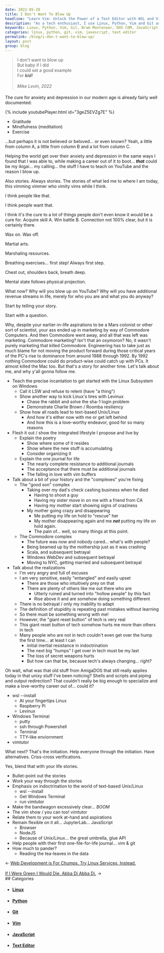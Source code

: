 ```yaml
---
date: 2022-05-28
title: I Don't Want To Blow Up
headline: "Learn Vim: Unlock the Power of a Text Editor with WSL and Vimtutor"
description: "As a tech enthusiast, I use Linux, Python, Vim and Git as my go-to tools. I'm a big fan of Bram Moolenaar's plain old Vim from 1991, as it's more future-proof and resistant to obsolescence. Are you looking to learn Vim? I'm encouraging you to do so - just type `wsl --install` in a DOS COM to get started. Vim is a powerful tool and is much more fundamental than the full web stack."
keywords: Linux, Python, Vim, Git, Bram Moolenaar, DOS COM, JavaScript, NodeJS, Text Editor, Terminal, Sun
categories: linux, python, git, vim, javascript, text editor
permalink: /blog/i-don-t-want-to-blow-up/
layout: post
group: blog
---
```



> I don't want to blow up<br />
> But baby if I did<br />
> I could set a good example<br />
> For ***kid!***<br />
> <br />
> <cite>&#151;Mike Levin, 2022</cite><br />

The cure for anxiety and depression in our modern age is already fairly well
documented:

{% include youtubePlayer.html id="3geZ5EVZg7E" %}

- Gratitude
- Mindfulness (meditation)
- Exercise

...but perhaps it is not believed or beloved... or even known? Yeah, a little
from column A, a little from column B and a lot from column C.

Helping the world get over their anxiety and depression in the same ways I
found that I was able to, while making a career out of it to boot... ***that***
could be my ikigai... my calling... the stuff I have to teach on YouTube and
the reason I blow up.

Also stories. Always stories. The stories of what led me to where I am today,
this vimming vimmer who vimity vims while I think.

I think people like that.

I think people want that.

I think it's the cure to a lot of things people don't even know it would be a
cure for. Acquire skill A. Win battle B. Connection not 100% clear, but it is
certainly there.

Wax on. Wax off.

Martial arts.

Marshaling resources.

Breathing exercises... first step! Always first step.

Chest out, shoulders back, breath deep.

Mental state follows physical projection.

What now? Why will you blow up on YouTube? Why will you have additional revenue
streams in life, merely for who you are and what you do anyway?

Start by telling your story.

Start with a question.

Why, despite your earlier-in-life aspirations to be a Mars colonist or other
sort of scientist, your ass ended up in marketing by way of Commodore
Computers. And then Commodore went away, and all that was left was marketing.
Commodore marketing? Isn't that an oxymoron? No, it wasn't purely marketing
that killed Commodore. Engineering has to take just as much blame for not
moving the product forward during those critical years of the PC's rise to
dominance from around 1988 through 1992. By 1992 nothing Commodore could do
product-wise could catch up with PCs. It almost killed the Mac too. But that's
a story for another time. Let's talk about me, and why y'all gonna follow me.

- Teach the precise incantation to get started with the Linux Subsystem on
  Windows
  - Call it LSW and refuse to relent (have "a thing")
  - Show another way to kick Linux's tires with Levinux
    - Chase the rabbit and solve the sha-1 login problem
    - Demonstrate Charlie Brown / Roomba resiliency
  - Show how all roads lead to text-based Unix/Linux
    - And how it's either now with me or get left behind
    - And how this is a love-worthy endeavor, good for so many reasons
- Flesh it out / show the integrated lifestyle I propose and live by
  - Explain the poetry
    - Show where some of it resides
    - Show where the new stuff is accumulating
    - Consider organizing it
  - Explain the one journal for life
    - The nearly complete resistance to additional journals
    - The acceptance that there must be additional journals
    - The falling in love with vim buffers
- Talk about a bit of your history and the "complexes" you're fixing
  - The "good son" complex
    - Taking over my dad's check cashing business when he died
      - Having to shoot a guy
      - Having my sister move in on me with a friend from CA
      - Having my mother start showing signs of craziness
    - My mother going crazy and disappearing
      - Me putting my life on hold to "rescue" her
      - My mother disappearing again and me ***not*** putting my life on hold
        again.
      - The pain of... well, so many things at this point.
  - The Commodore complex
    - The future was now and nobody cared... what's with people?
    - Being beamed up by the mothership just as it was crashing
    - Scala, and subsequent betrayal
    - Windows WebDev and subsequent betrayal
    - Moving to NYC, getting married and subsequent betrayal
- Talk about the realizations
  - I'm very angry and full of excuses
  - I am very sensitive, easily "entangled" and easily upset
    - There are those who intuitively prey on that
    - There are plenty of others like me out there who are
      - Utterly ruined and turned into "hollow people" by this fact
      - Rise above it and are somehow doing something different
  - There is no betrayal / only my inability to adapt
  - The definition of stupidity is repeating past mistakes without learning
  - So there must be something wrong with me!
  - However, the "giant reset button" of tech is very real
  - This giant reset button of tech somehow hurts me more than others in tech
  - Many people who are not in tech couldn't even get over the hump the first
    time... at least I can
    - initial inertial resistance in indoctrination
    - The next big "humps" I get over in tech must be my last
    - The loss of secret weapons hurts
    - But how can that be, because tech's always changing... right?

Oh wait, what was that old stuff from AmigaDOS that still really applies today
in that unixy stuff I've been noticing? Shells and scripts and piping and
output redirection? That couldn't really be big enough to specialize and make a
love-worthy career out of... could it?

- wsl --install
  - At your fingertips Linux
  - Raspberry Pi
  - Levinux
- Windows Terminal
  - putty
  - ssh through Powershell
  - Terminal
  - TTY-like enviornment
- vimtutor

What next? That's the initiation. Help everyone through the initiation. Have
alternatives. Criss-cross verifications.

Yes, blend that with your life stories.

- Bullet-point out the stories
- Work your way through the stories
- Emphasis on indoctrination to the world of text-based Unix/Linux
  - wsl --install
  - Get Windows Terminal
  - run vimtutor
- Make the bandwagon excessively clear... *BOOM*
- The vim show / you can too! vimtutor
- Relate them to your work at-hand and aspirations
- Remain flexible on it all... JupyterLab... JavaScript
  - Browser
  - NodeJS
  - Because of Unix/Linux... the great umbrella, glue API
- Help people with their first one-file-for-life journal... vim & git
- How much to pander?
  - Reading the tea-leaves in the data


<div class="arrow-links"><div class="post-nav-prev"><span class="arrow">&larr;&nbsp;</span><a href="/blog/web-development-is-for-chumps-try-linux-services-instead/">Web Development is For Chumps. Try Linux Services, Instead.</a></div> &nbsp; <div class="post-nav-next"><a href="/blog/if-i-were-green-i-would-die-abba-di-abba-di/">If I Were Green I Would Die. Abba Di Abba Di.</a><span class="arrow">&nbsp;&rarr;</span></div></div>
## Categories

<ul>
<li><h4><a href='/linux/'>Linux</a></h4></li>
<li><h4><a href='/python/'>Python</a></h4></li>
<li><h4><a href='/git/'>Git</a></h4></li>
<li><h4><a href='/vim/'>Vim</a></h4></li>
<li><h4><a href='/javascript/'>JavaScript</a></h4></li>
<li><h4><a href='/text-editor/'>Text Editor</a></h4></li></ul>